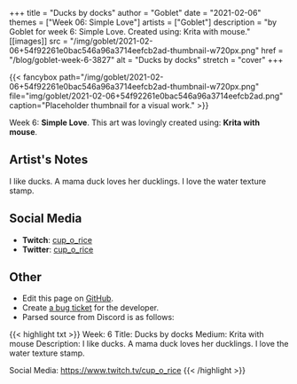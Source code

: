 +++
title =       "Ducks by docks"
author =      "Goblet"
date =        "2021-02-06"
themes =      ["Week 06: Simple Love"]
artists =     ["Goblet"]
description = "by Goblet for week 6: Simple Love. Created using: Krita with mouse."
[[images]]
              src = "/img/goblet/2021-02-06+54f92261e0bac546a96a3714eefcb2ad-thumbnail-w720px.png"
              href = "/blog/goblet-week-6-3827"
              alt = "Ducks by docks"
              stretch = "cover"
+++


{{< fancybox path="/img/goblet/2021-02-06+54f92261e0bac546a96a3714eefcb2ad-thumbnail-w720px.png" file="img/goblet/2021-02-06+54f92261e0bac546a96a3714eefcb2ad.png" caption="Placeholder thumbnail for a visual work." >}}


Week 6: **Simple Love**. This art was lovingly created using: **Krita with mouse**.

## Artist's Notes

I like ducks. A mama duck loves her ducklings. I love the water texture stamp.

## Social Media

- **Twitch**: <a href='https://twitch.tv/cup_o_rice' target='_blank'>cup_o_rice</a>
- **Twitter**: <a href='https://twitter.com/cup_o_rice' target='_blank'>cup_o_rice</a>

## Other

- Edit this page on [GitHub](https://github.com/teaminkling/web-refresh/edit/main/content/blog/goblet-week-6-3827.md).
- Create [a bug ticket](https://github.com/teaminkling/web-refresh/issues/new?assignees=&labels=bug&template=problem-report.md&title=) for the developer.
- Parsed source from Discord is as follows:

{{< highlight txt >}}
Week: 6
Title:  Ducks by docks
Medium: Krita with mouse 
Description: I like ducks. A mama duck loves her ducklings. I love the water texture stamp. 

Social Media: https://www.twitch.tv/cup_o_rice
{{< /highlight >}}